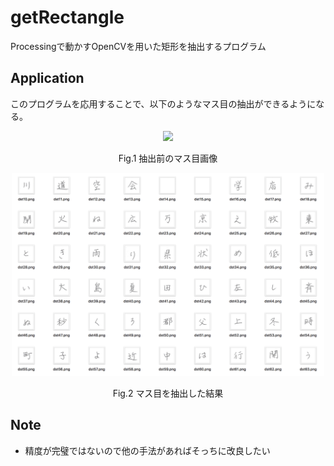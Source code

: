 # getRectangle
Processingで動かすOpenCVを用いた矩形を抽出するプログラム

## Application
このプログラムを応用することで、以下のようなマス目の抽出ができるようになる。

<div align="CENTER">
<img src="https://github.com/nshhhin/Images/blob/master/getRect_demo.png" width="500px" height=auto>
<p>Fig.1 抽出前のマス目画像</p>
<img src="https://github.com/nshhhin/Images/blob/master/getRect_demo2.png" width="500px" height=auto>
<p>Fig.2 マス目を抽出した結果</p>
</div>

## Note
- 精度が完璧ではないので他の手法があればそっちに改良したい
